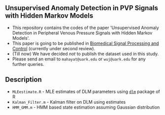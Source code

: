 ## Unsupervised Anomaly Detection in PVP Signals with Hidden Markov Models

- This repository contains the codes of the paper 'Unsupervised Anomaly Detection in Peripheral Venous Pressure Signals with Hidden Markov Models'. 
- This paper is going to be published in [Biomedical Signal Processing and Control](https://www.journals.elsevier.com/biomedical-signal-processing-and-control) (currently under second review).
- (Till now) We have decided _not_ to publish the dataset used in this study.
- Please send an email to `mahayat@uark.edu` or `wuj@uark.edu` for any further queries.

## Description

- `MLEestimate.R` - MLE estimates of DLM parameters using [`dlm`](https://www.rdocumentation.org/packages/dlm/versions/1.1-5/topics/dlm) package of R
- `Kalman_Filter.m` - Kalman filter on DLM using estimates
- `HMM_GMM.m` - HMM based state estimation assuming Gaussian distribution
